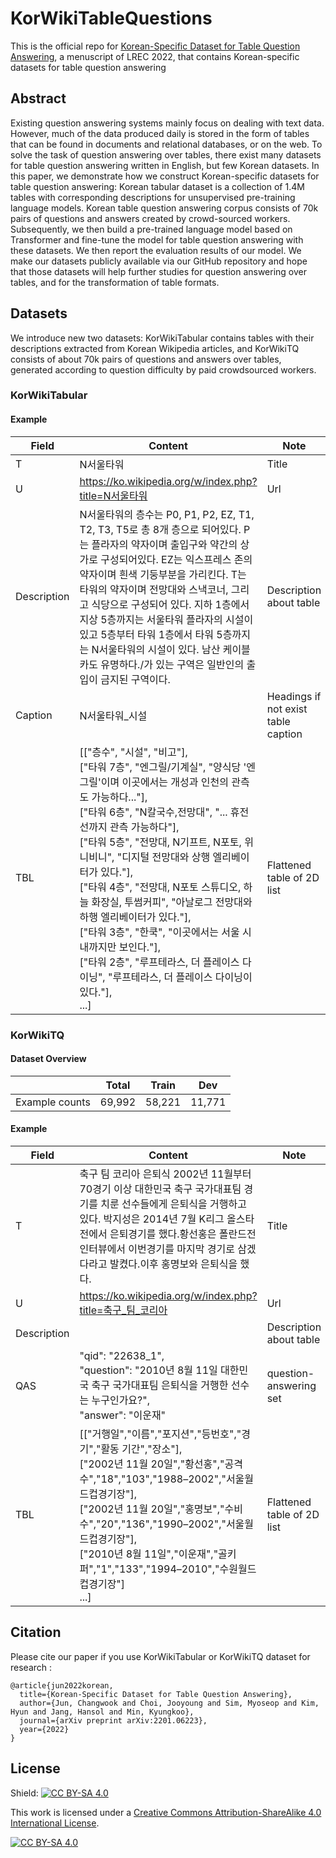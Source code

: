 # KorWikiTableQuestions
This is the official repo for [Korean-Specific Dataset for Table Question Answering](https://arxiv.org/abs/2201.06223), a menuscript of LREC 2022, that contains Korean-specific datasets for table question answering

## Abstract
Existing question answering systems mainly focus on dealing with text data. However, much of the data produced daily is stored in the form of tables that can be found in documents and relational databases, or on the web. To solve the task of question answering over tables, there exist many datasets for table question answering written in English, but few Korean datasets. In this paper, we demonstrate how we construct Korean-specific datasets for table question answering: Korean tabular dataset is a collection of 1.4M tables with corresponding descriptions for unsupervised pre-training language models. Korean table question answering corpus consists of 70k pairs of questions and answers created by crowd-sourced workers. Subsequently, we then build a pre-trained language model based on Transformer and fine-tune the model for table question answering with these datasets. We then report the evaluation results of our model. We make our datasets publicly available via our GitHub repository and hope that those datasets will help further studies for question answering over tables, and for the transformation of table formats.

## Datasets
We introduce new two datasets: KorWikiTabular contains tables with their descriptions extracted from Korean Wikipedia articles, and KorWikiTQ consists of about 70k pairs of questions and answers over tables, generated according to question difficulty by paid crowdsourced workers.

### KorWikiTabular
#### Example
|Field|Content|Note|
|---|---|---|
|T | N서울타워| Title|
|U | https://ko.wikipedia.org/w/index.php?title=N서울타워| Url|
|Description | N서울타워의 층수는 P0, P1, P2, EZ, T1, T2, T3, T5로 총 8개 층으로 되어있다. P는 플라자의 약자이며 출입구와 약간의 상가로 구성되어있다. EZ는 익스프레스 존의 약자이며 흰색 기둥부분을 가리킨다. T는 타워의 약자이며 전망대와 스낵코너, 그리고 식당으로 구성되어 있다. 지하 1층에서 지상 5층까지는 서울타워 플라자의 시설이 있고 5층부터 타워 1층에서 타워 5층까지는 N서울타워의 시설이 있다. 남산 케이블카도 유명하다./가 있는 구역은 일반인의 출입이 금지된 구역이다.| Description about table|
|Caption | N서울타워_시설| Headings if not exist table caption|
|TBL | [["층수", "시설", "비고"], <br>["타워 7층", "엔그릴/기계실", "양식당 '엔그릴'이며 이곳에서는 개성과 인천의 관측도 가능하다..."],<br> ["타워 6층", "N칼국수,전망대", "... 휴전선까지 관측 가능하다"],<br> ["타워 5층", "전망대, N기프트, N포토, 위니비니", "디지털 전망대와 상행 엘리베이터가 있다."],<br> ["타워 4층", "전망대, N포토 스튜디오, 하늘 화장실, 투썸커피", "아날로그 전망대와 하행 엘리베이터가 있다."],<br> ["타워 3층", "한쿡", "이곳에서는 서울 시내까지만 보인다."],<br> ["타워 2층", "루프테라스, 더 플레이스 다이닝", "루프테라스, 더 플레이스 다이닝이 있다."],<br>...]| Flattened table of 2D list|

### KorWikiTQ
#### Dataset Overview
||Total|Train|Dev|
|---|---|---|---|
|Example counts| 69,992|58,221 | 11,771|

#### Example
|Field|Content|Note|
|---|---|---|
|T | 축구 팀 코리아 은퇴식   2002년 11월부터 70경기 이상 대한민국 축구 국가대표팀 경기를 치룬 선수들에게 은퇴식을 거행하고 있다. 박지성은 2014년 7월 K리그 올스타전에서 은퇴경기를 했다.황선홍은 폴란드전 인터뷰에서 이번경기를 마지막 경기로 삼겠다라고 발켰다.이후 홍명보와 은퇴식을 했다.| Title|
|U | https://ko.wikipedia.org/w/index.php?title=축구_팀_코리아| Url|
|Description | | Description about table|
|QAS | "qid": "22638_1", <br> "question": "2010년 8월 11일 대한민국 축구 국가대표팀 은퇴식을 거행한 선수는 누구인가요?",<br>"answer": "이운재" |question-answering set |
|TBL | [["거행일","이름","포지션","등번호","경기","활동 기간","장소"],<br>["2002년 11월 20일","황선홍","공격수","18","103","1988–2002","서울월드컵경기장"],<br>["2002년 11월 20일","홍명보","수비수","20","136","1990–2002","서울월드컵경기장"],<br>["2010년 8월 11일","이운재","골키퍼","1","133","1994–2010","수원월드컵경기장"]<br>...]| Flattened table of 2D list|

## Citation
Please cite our paper if you use KorWikiTabular or KorWikiTQ dataset for research :

``` 
@article{jun2022korean,
  title={Korean-Specific Dataset for Table Question Answering},
  author={Jun, Changwook and Choi, Jooyoung and Sim, Myoseop and Kim, Hyun and Jang, Hansol and Min, Kyungkoo},
  journal={arXiv preprint arXiv:2201.06223},
  year={2022}
}
```

## License
Shield: [![CC BY-SA 4.0][cc-by-sa-shield]][cc-by-sa]

This work is licensed under a
[Creative Commons Attribution-ShareAlike 4.0 International License][cc-by-sa].

[![CC BY-SA 4.0][cc-by-sa-image]][cc-by-sa]

[cc-by-sa]: http://creativecommons.org/licenses/by-sa/4.0/
[cc-by-sa-image]: https://licensebuttons.net/l/by-sa/4.0/88x31.png
[cc-by-sa-shield]: https://img.shields.io/badge/License-CC%20BY--SA%204.0-lightgrey.svg
